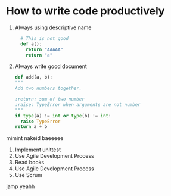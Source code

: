 # How to write code productively

1. Always using descriptive name
    ```python
      # This is not good
      def a():
        return "AAAAA"
        return "a"
    ```
1. Always write good document
    ```python
    def add(a, b):
    """
    Add two numbers together.

    :return: sum of two number
    :raise: TypeError when arguments are not number
    """
    if type(a) != int or type(b) != int:
      raise TypeError
    return a + b
    ```

mimint nakeid baeeeee

1. Implement unittest
1. Use Agile Development Process
2. Read books 
3. Use Agile Development Process
4. Use Scrum

jamp yeahh
